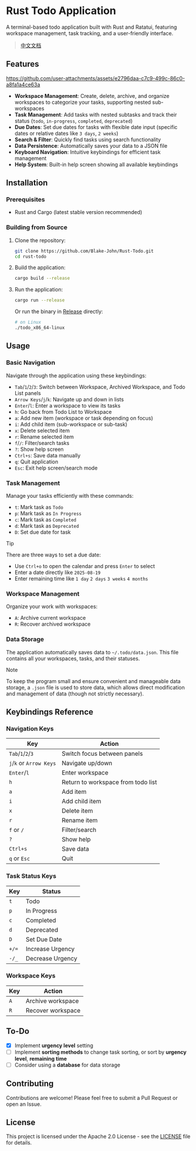 # Rust Todo Application

A terminal-based todo application built with Rust and Ratatui, featuring workspace management, task tracking, and a user-friendly interface.

> [中文文档](./README_zh.md)

## Features

<https://github.com/user-attachments/assets/e2796daa-c7c9-499c-86c0-a8fa1a4ce63a>

- **Workspace Management**: Create, delete, archive, and organize workspaces to categorize your tasks, supporting nested sub-workspaces
- **Task Management**: Add tasks with nested subtasks and track their status (`todo`, `in-progress`, `completed`, `deprecated`)
- **Due Dates**: Set due dates for tasks with flexible date input (specific dates or relative dates like `3 days`, `2 weeks`)
- **Search & Filter**: Quickly find tasks using search functionality
- **Data Persistence**: Automatically saves your data to a JSON file
- **Keyboard Navigation**: Intuitive keybindings for efficient task management
- **Help System**: Built-in help screen showing all available keybindings

## Installation

### Prerequisites

- Rust and Cargo (latest stable version recommended)

### Building from Source

1. Clone the repository:

   ```bash
   git clone https://github.com/Blake-John/Rust-Todo.git
   cd rust-todo
   ```

2. Build the application:

   ```bash
   cargo build --release
   ```

3. Run the application:

   ```bash
   cargo run --release
   ```

   Or run the binary in [Release](https://github.com/Blake-John/Rust-Todo/releases) directly:

   ```bash
   # on Linux
   ./todo_x86_64-linux
   ```

## Usage

### Basic Navigation

Navigate through the application using these keybindings:

- `Tab`/`1`/`2`/`3`: Switch between Workspace, Archived Workspace, and Todo List panels
- `Arrow Keys`/`j`/`k`: Navigate up and down in lists
- `Enter`/`l`: Enter a workspace to view its tasks
- `h`: Go back from Todo List to Workspace
- `a`: Add new item (workspace or task depending on focus)
- `i`: Add child item (sub-workspace or sub-task)
- `x`: Delete selected item
- `r`: Rename selected item
- `f`/`/`: Filter/search tasks
- `?`: Show help screen
- `Ctrl+s`: Save data manually
- `q`: Quit application
- `Esc`: Exit help screen/search mode

### Task Management

Manage your tasks efficiently with these commands:

- `t`: Mark task as `Todo`
- `p`: Mark task as `In Progress`
- `c`: Mark task as `Completed`
- `d`: Mark task as `Deprecated`
- `D`: Set due date for task

> [!TIP]
> There are three ways to set a due date:
>
> - Use `Ctrl+o` to open the calendar and press `Enter` to select
> - Enter a date directly like `2025-08-19`
> - Enter remaining time like `1 day` `2 days` `3 weeks` `4 months`

### Workspace Management

Organize your work with workspaces:

- `A`: Archive current workspace
- `R`: Recover archived workspace

### Data Storage

The application automatically saves data to `~/.todo/data.json`. This file contains all your workspaces, tasks, and their statuses.

> [!NOTE]
> To keep the program small and ensure convenient and manageable data storage, a `.json` file is used to store data, which allows direct modification and management of data (though not strictly necessary).

## Keybindings Reference

### Navigation Keys

| Key | Action |
|-----|--------|
| `Tab`/`1`/`2`/`3` | Switch focus between panels |
| `j`/`k` or `Arrow Keys` | Navigate up/down |
| `Enter`/`l` | Enter workspace |
| `h` | Return to workspace from todo list |
| `a` | Add item |
| `i` | Add child item |
| `x` | Delete item |
| `r` | Rename item |
| `f` or `/` | Filter/search |
| `?` | Show help |
| `Ctrl+s` | Save data |
| `q` or `Esc` | Quit |

### Task Status Keys

| Key | Status |
|-----|--------|
| `t` | Todo |
| `p` | In Progress |
| `c` | Completed |
| `d` | Deprecated |
| `D` | Set Due Date |
| `+/=` | Increase Urgency |
| `-/_` | Decrease Urgency |

### Workspace Keys

| Key | Action |
|-----|--------|
| `A` | Archive workspace |
| `R` | Recover workspace |

## To-Do

- [x] Implement **urgency level** setting
- [ ] Implement **sorting methods** to change task sorting, or sort by **urgency level**, **remaining time**
- [ ] Consider using a **database** for data storage

## Contributing

Contributions are welcome! Please feel free to submit a Pull Request or open an Issue.

## License

This project is licensed under the Apache 2.0 License - see the [LICENSE](LICENSE) file for details.
